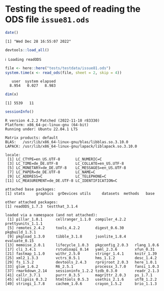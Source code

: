 Testing the speed of reading the ODS file `issue81.ods`
================

``` r
date()
```

    [1] "Wed Dec 28 16:55:07 2022"

``` r
devtools::load_all()
```

    ℹ Loading readODS

``` r
file <- here::here("tests/testdata/issue81.ods")
system.time(x <- read_ods(file, sheet = 2, skip = 4))
```

       user  system elapsed 
      8.954   0.027   8.983 

``` r
dim(x)
```

    [1] 5539   11

``` r
sessionInfo()
```

    R version 4.2.2 Patched (2022-11-10 r83330)
    Platform: x86_64-pc-linux-gnu (64-bit)
    Running under: Ubuntu 22.04.1 LTS

    Matrix products: default
    BLAS:   /usr/lib/x86_64-linux-gnu/blas/libblas.so.3.10.0
    LAPACK: /usr/lib/x86_64-linux-gnu/lapack/liblapack.so.3.10.0

    locale:
     [1] LC_CTYPE=en_US.UTF-8       LC_NUMERIC=C              
     [3] LC_TIME=de_DE.UTF-8        LC_COLLATE=en_US.UTF-8    
     [5] LC_MONETARY=de_DE.UTF-8    LC_MESSAGES=en_US.UTF-8   
     [7] LC_PAPER=de_DE.UTF-8       LC_NAME=C                 
     [9] LC_ADDRESS=C               LC_TELEPHONE=C            
    [11] LC_MEASUREMENT=de_DE.UTF-8 LC_IDENTIFICATION=C       

    attached base packages:
    [1] stats     graphics  grDevices utils     datasets  methods   base     

    other attached packages:
    [1] readODS_1.7.3  testthat_3.1.4

    loaded via a namespace (and not attached):
     [1] pillar_1.8.1      cellranger_1.1.0  compiler_4.2.2    prettyunits_1.1.1
     [5] remotes_2.4.2     tools_4.2.2       digest_0.6.30     pkgbuild_1.3.1   
     [9] pkgload_1.3.0     tibble_3.1.8      jsonlite_1.8.4    evaluate_0.15    
    [13] memoise_2.0.1     lifecycle_1.0.3   pkgconfig_2.0.3   rlang_1.0.6      
    [17] cli_3.4.1         rstudioapi_0.14   yaml_2.3.6        xfun_0.31        
    [21] fastmap_1.1.0     withr_2.5.0       stringr_1.4.1     knitr_1.39       
    [25] xml2_1.3.3        vctrs_0.5.1       hms_1.1.2         desc_1.4.2       
    [29] fs_1.5.2          devtools_2.4.3    rprojroot_2.0.3   here_1.0.1       
    [33] glue_1.6.2        R6_2.5.1          processx_3.7.0    fansi_1.0.3      
    [37] rmarkdown_2.14    sessioninfo_1.2.2 tzdb_0.3.0        readr_2.1.3      
    [41] callr_3.7.1       purrr_0.3.5       magrittr_2.0.3    ps_1.7.1         
    [45] ellipsis_0.3.2    htmltools_0.5.3   usethis_2.1.6     utf8_1.2.2       
    [49] stringi_1.7.8     cachem_1.0.6      crayon_1.5.2      brio_1.1.3       
